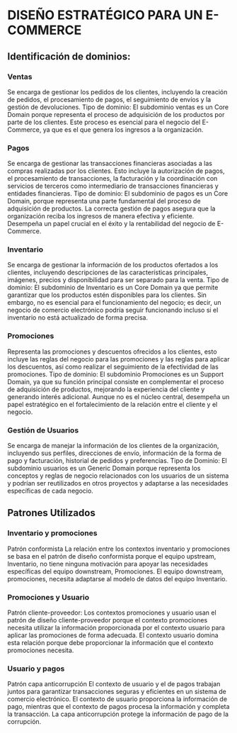# DISEÑO ESTRATÉGICO PARA UN E-COMMERCE
## Identificación de dominios:
### Ventas
Se encarga de gestionar los pedidos de los clientes, incluyendo la creación de pedidos, el procesamiento de pagos, el seguimiento de envíos y la gestión de devoluciones.
Tipo de dominio: El subdominio ventas es un Core Domain porque representa el proceso de adquisición de los productos por parte de los clientes. Este proceso es esencial para el negocio del E-Commerce, ya que es el que genera los ingresos a la organización.
### Pagos
Se encarga de gestionar las transacciones financieras asociadas a las compras realizadas por los clientes. Esto incluye la autorización de pagos, el procesamiento de transacciones, la facturación y la coordinación con servicios de terceros como intermediario de transacciones financieras y entidades financieras.
Tipo de dominio: El subdominio de pagos es un Core Domain, porque representa una parte fundamental del proceso de adquisición de productos. La correcta gestión de pagos asegura que la organización reciba los ingresos de manera efectiva y eficiente. Desempeña un papel crucial en el éxito y la rentabilidad del negocio de E-Commerce.
### Inventario
Se encarga de gestionar la información de los productos ofertados a los clientes, incluyendo descripciones de las características principales, imágenes, precios y disponibilidad para ser separado para la venta.
Tipo de dominio: El subdominio de Inventario es un Core Domain ya que permite garantizar que los productos estén disponibles para los clientes. Sin embargo, no es esencial para el funcionamiento del negocio; es decir, un negocio de comercio electrónico podría seguir funcionando incluso si el inventario no está actualizado de forma precisa.
### Promociones
Representa las promociones y descuentos ofrecidos a los clientes, esto incluye las reglas del negocio para las promociones y las reglas para aplicar los descuentos, así como realizar el seguimiento de la efectividad de las promociones.
Tipo de dominio: El subdominio Promociones es un Support Domain, ya que su función principal consiste en complementar el proceso de adquisición de productos, mejorando la experiencia del cliente y generando interés adicional. Aunque no es el núcleo central, desempeña un papel estratégico en el fortalecimiento de la relación entre el cliente y el negocio.

### Gestión de Usuarios
Se encarga de manejar la información de los clientes de la organización, incluyendo sus perfiles, direcciones de envío, información de la forma de pago y facturación, historial de pedidos y preferencias.
Tipo de Dominio:  El subdominio usuarios es un Generic Domain porque representa los conceptos y reglas de negocio relacionados con los usuarios de un sistema y podrían ser reutilizados en otros proyectos y adaptarse a las necesidades específicas de cada negocio.
## Patrones Utilizados
### Inventario y promociones
Patrón conformista
La relación entre los contextos inventario y promociones se basa en el patrón de diseño conformista porque el equipo upstream, Inventario, no tiene ninguna motivación para apoyar las necesidades específicas del equipo downstream, Promociones. El equipo downstream, promociones, necesita adaptarse al modelo de datos del equipo Inventario.
### Promociones y Usuario
Patrón cliente-proveedor:
Los contextos promociones y usuario usan el patrón de diseño cliente-proveedor porque el contexto promociones necesita utilizar la información proporcionada por el contexto usuario para aplicar las promociones de forma adecuada. El contexto usuario domina esta relación porque debe proporcionar la información que el contexto promociones necesita.
### Usuario y pagos
Patrón capa anticorrupción
El contexto de usuario y el de pagos trabajan juntos para garantizar transacciones seguras y eficientes en un sistema de comercio electrónico. El contexto de usuario proporciona la información de pago, mientras que el contexto de pagos procesa la información y completa la transacción. La capa anticorrupción protege la información de pago de la corrupción.
